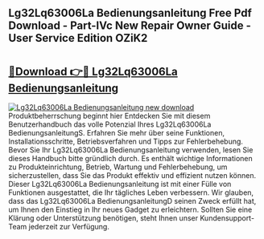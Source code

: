 ## Lg32Lq63006La Bedienungsanleitung Free Pdf Download - Part-IVc New Repair Owner Guide - User Service Edition OZiK2

# <h2><a href="http://df62i9.blite.top/?on=Lg32Lq63006La+Bedienungsanleitung">🔗Download 👉🔴 Lg32Lq63006La Bedienungsanleitung</a></h2>

[![Lg32Lq63006La Bedienungsanleitung new download](https://i.imgur.com/lujVjoI.png)](http://df62i9.blite.top/?on=Lg32Lq63006La+Bedienungsanleitung)
Produktbeherrschung beginnt hier Entdecken Sie mit diesem Benutzerhandbuch das volle Potenzial Ihres Lg32Lq63006La BedienungsanleitungS. Erfahren Sie mehr über seine Funktionen, Installationsschritte, Betriebsverfahren und Tipps zur Fehlerbehebung. Bevor Sie Ihr Lg32Lq63006La Bedienungsanleitung verwenden, lesen Sie dieses Handbuch bitte gründlich durch. Es enthält wichtige Informationen zu Produkteinrichtung, Betrieb, Wartung und Fehlerbehebung, um sicherzustellen, dass Sie das Produkt effektiv und effizient nutzen können. Dieser Lg32Lq63006La Bedienungsanleitung ist mit einer Fülle von Funktionen ausgestattet, die Ihr tägliches Leben verbessern. Wir glauben, dass das Lg32Lq63006La BedienungsanleitungD seinen Zweck erfüllt hat, um Ihnen den Einstieg in Ihr neues Gadget zu erleichtern. Sollten Sie eine Klärung oder Unterstützung benötigen, steht Ihnen unser Kundensupport-Team jederzeit zur Verfügung.
